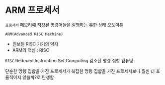 

# ARM 프로세서

`프로세서`
메모리에 저장된 명령어들을 실행하는 유한 상태 오토마톤

`ARM(Advanced RISC Machine)`

- 진보된 RISC 기기의 약자
- ARM의 핵심 : RISC

`RISC`
Reduced Instruction Set Computing
감소된 명령 집합 컴퓨팅

단순한 명령 집합을 가진 프로세서가 복잡한 명령 집합을 가진 프로세서보다 훨씬 더 효율적이지 않을까?로 탄생함
